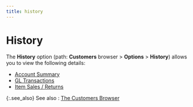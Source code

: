 ```yaml
---
title: history
---
```


# History


The **History** option (path: **Customers** browser > **Options**  > **History**) allows you to view  the following details:

- [Account  Summary]({{site.mc_baseurl}}/customers-browser/information-available/history/account-summary/account_summary_customers.html)
- [GL  Transactions]({{site.mc_baseurl}}/customer-profile-options/information-available/history/gl_transactions.html)
- [Item  Sales / Returns]({{site.mc_baseurl}}/customers-browser/information-available/history/items_sales_returns.html)



{:.see_also}
See also
: [The Customers  Browser]({{site.mc_baseurl}}/customers-browser/the_customer_browser.html)
